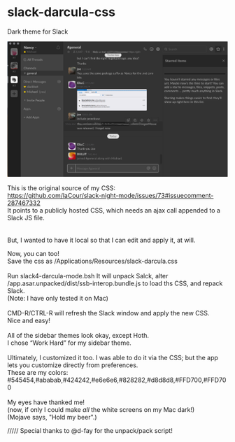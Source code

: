 # slack-darcula-css
Dark theme for Slack


<img src="https://raw.githubusercontent.com/mjacobsen4DFM/slack-darcula-css/master/Slack-Darcula.png" />

This is the original source of my CSS:<br/>
https://github.com/laCour/slack-night-mode/issues/73#issuecomment-287467332<br/>
It points to a publicly hosted CSS, which needs an ajax call appended to a Slack JS file.<br/>
<br/>
<br/>
But, I wanted to have it local so that I can edit and apply it, at will.<br/>

Now, you can too!
<br/>
Save the css as /Applications/Resources/slack-darcula.css<br/>
<br/>
Run slack4-darcula-mode.bsh
It will unpack Salck, alter /app.asar.unpacked/dist/ssb-interop.bundle.js to load ths CSS, and repack Slack.
<br/> 
(Note: I have only tested it on Mac)<br/> 
<br/>
CMD-R/CTRL-R will refresh the Slack window and apply the new CSS.<br/>
Nice and easy!<br/>
<br/>
All of the sidebar themes look okay, except Hoth.<br/>
I chose “Work Hard” for my sidebar theme.<br/>
<br/>
Ultimately, I customized it too. I was able to do it via the CSS; but the app lets you customize directly from preferences.<br/> 
These are my colors:<br/>
#545454,#ababab,#424242,#e6e6e6,#828282,#d8d8d8,#FFD700,#FFD700<br/>
<br/>
My eyes have thanked me!<br/>
(now, if only I could make *all* the white screens on my Mac dark!)<br/>
(Mojave says, "Hold my beer".)<br/>

/////
Special thanks to @d-fay for the unpack/pack script!
